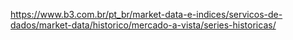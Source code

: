 https://www.b3.com.br/pt_br/market-data-e-indices/servicos-de-dados/market-data/historico/mercado-a-vista/series-historicas/
